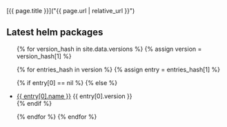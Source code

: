 <!-- For styles with static names... -->
<link href="{{ 'assets/css/style.css' | relative_url }}" rel="stylesheet">
<!-- For documents/pages whose URLs can change... -->
[{{ page.title }}]("{{ page.url | relative_url }}")

<h2>Latest helm packages</h2>
<ul>
{% for version_hash in site.data.versions %}
{% assign version = version_hash[1] %}

{% for entries_hash in version %}
{% assign entry = entries_hash[1] %}

{% if entry[0] == nil %}
{% else %}
  <li>
    <a href="{{ entry[0].urls[0] }}">{{ entry[0].name }}</a>
    {{ entry[0].version }}
  </li>
{% endif %}

{% endfor %}
{% endfor %}
</ul>